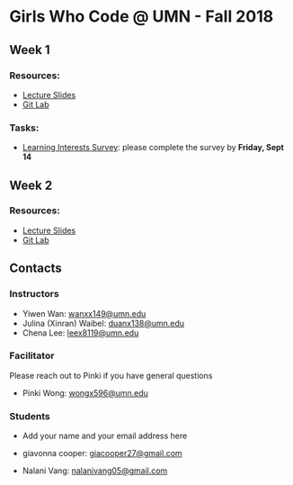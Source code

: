  # Girls Who Code @ UMN - Fall 2018

## Week 1
### Resources:
- [Lecture Slides](https://docs.google.com/presentation/d/1WsV30CtiUnIwdvt3FyS_U0OYqYRUch91-o5LEZ4GOsQ/edit?usp=sharing)
- [Git Lab](https://github.com/xinranduan/GWC_UMN_FALL_2018/blob/master/git_lab.md)
### Tasks:
- [Learning Interests Survey](https://docs.google.com/forms/d/e/1FAIpQLSfscdJPSg_2PneNVuTP1t0_ydz5slAz-KdTYuaJgvkIYFjLZw/viewform?usp=sf_link): please complete the survey by **Friday, Sept 14**

## Week 2
### Resources:
- [Lecture Slides](https://docs.google.com/presentation/d/1Hh75_mKp4Rl2nyPKg95n-sLfn2Oe9LeKlzhJDSL7JVQ/edit?usp=sharing)
- [Git Lab](https://github.com/xinranduan/GWC_UMN_FALL_2018/blob/master/git_lab.md)

## Contacts
### Instructors
- Yiwen Wan: wanxx149@umn.edu
- Julina (Xinran) Waibel: duanx138@umn.edu
- Chena Lee: leex8119@umn.edu
### Facilitator

Please reach out to Pinki if you have general questions

- Pinki Wong: wongx596@umn.edu
### Students
- Add your name and your email address here
* giavonna cooper: giacooper27@gmail.com

* Nalani Vang: nalanivang05@gmail.com
